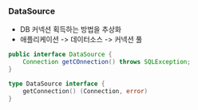 ### DataSource
- DB 커넥션 획득하는 방법을 추상화 
- 애플리케이션 -> 데이터소스 -> 커넥션 풀 

```java
public interface DataSource {
    Connection getCOnnection() throws SQLException;
}
```

``` go 
type DataSource interface {
	getConnection() (Connection, error)
}
```